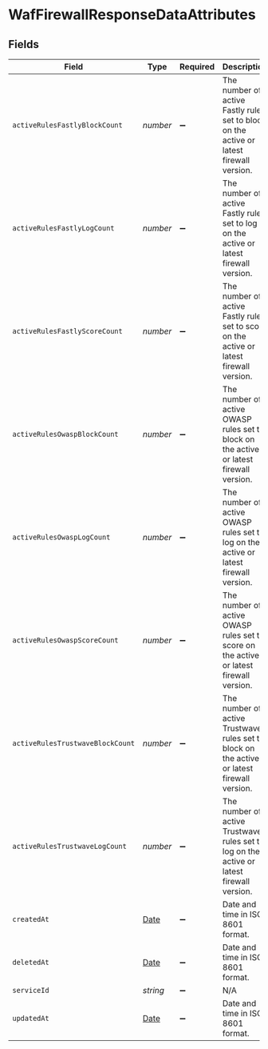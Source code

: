 # WafFirewallResponseDataAttributes


## Fields

| Field                                                                                         | Type                                                                                          | Required                                                                                      | Description                                                                                   | Example                                                                                       |
| --------------------------------------------------------------------------------------------- | --------------------------------------------------------------------------------------------- | --------------------------------------------------------------------------------------------- | --------------------------------------------------------------------------------------------- | --------------------------------------------------------------------------------------------- |
| `activeRulesFastlyBlockCount`                                                                 | *number*                                                                                      | :heavy_minus_sign:                                                                            | The number of active Fastly rules set to block on the active or latest firewall version.      |                                                                                               |
| `activeRulesFastlyLogCount`                                                                   | *number*                                                                                      | :heavy_minus_sign:                                                                            | The number of active Fastly rules set to log on the active or latest firewall version.        |                                                                                               |
| `activeRulesFastlyScoreCount`                                                                 | *number*                                                                                      | :heavy_minus_sign:                                                                            | The number of active Fastly rules set to score on the active or latest firewall version.      |                                                                                               |
| `activeRulesOwaspBlockCount`                                                                  | *number*                                                                                      | :heavy_minus_sign:                                                                            | The number of active OWASP rules set to block on the active or latest firewall version.       |                                                                                               |
| `activeRulesOwaspLogCount`                                                                    | *number*                                                                                      | :heavy_minus_sign:                                                                            | The number of active OWASP rules set to log on the active or latest firewall version.         |                                                                                               |
| `activeRulesOwaspScoreCount`                                                                  | *number*                                                                                      | :heavy_minus_sign:                                                                            | The number of active OWASP rules set to score on the active or latest firewall version.       |                                                                                               |
| `activeRulesTrustwaveBlockCount`                                                              | *number*                                                                                      | :heavy_minus_sign:                                                                            | The number of active Trustwave rules set to block on the active or latest firewall version.   |                                                                                               |
| `activeRulesTrustwaveLogCount`                                                                | *number*                                                                                      | :heavy_minus_sign:                                                                            | The number of active Trustwave rules set to log on the active or latest firewall version.     |                                                                                               |
| `createdAt`                                                                                   | [Date](https://developer.mozilla.org/en-US/docs/Web/JavaScript/Reference/Global_Objects/Date) | :heavy_minus_sign:                                                                            | Date and time in ISO 8601 format.                                                             | 2020-04-09 18:14:30 +0000 UTC                                                                 |
| `deletedAt`                                                                                   | [Date](https://developer.mozilla.org/en-US/docs/Web/JavaScript/Reference/Global_Objects/Date) | :heavy_minus_sign:                                                                            | Date and time in ISO 8601 format.                                                             | 2020-04-09 18:14:30 +0000 UTC                                                                 |
| `serviceId`                                                                                   | *string*                                                                                      | :heavy_minus_sign:                                                                            | N/A                                                                                           | SU1Z0isxPaozGVKXdv0eY                                                                         |
| `updatedAt`                                                                                   | [Date](https://developer.mozilla.org/en-US/docs/Web/JavaScript/Reference/Global_Objects/Date) | :heavy_minus_sign:                                                                            | Date and time in ISO 8601 format.                                                             | 2020-04-09 18:14:30 +0000 UTC                                                                 |